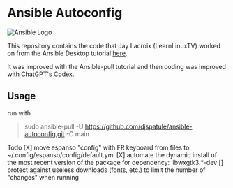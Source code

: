 # Ansible Autoconfig
![Ansible Logo](https://www.learnlinux.tv/wp-content/uploads/2020/12/ansible-e1607524003363.png)

This repository contains the code that Jay Lacroix (LearnLinuxTV) worked on from the Ansible Desktop tutorial [here](https://youtu.be/gIDywsGBqf4).

It was improved with the Ansible-pull tutorial and then coding was improved with ChatGPT's Codex.

## Usage
run with 
> sudo ansible-pull -U https://github.com/djspatule/ansible-autoconfig.git -C main

Todo
[X] move espanso "config" with FR keyboard from files to ~/.config/espanso/config/default.yml
[X] automate the dynamic install of the most recent version of the package for dependency: libwxgtk3.*-dev
[] protect against useless downloads (fonts, etc.) to limit the number of "changes" when running
